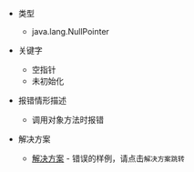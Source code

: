 * 类型
    * java.lang.NullPointer

* 关键字
    * 空指针
    * 未初始化

* 报错情形描述
    * 调用对象方法时报错


* 解决方案
  * [解决方案](../solution/../../solution/javaBasic/java.lang.NullPointer^o^空指针^o^未初始化^w^solution1.md) - 错误的样例，请点击`解决方案跳转`

